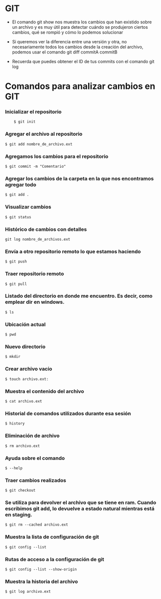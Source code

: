# GIT

- El comando git show nos muestra los cambios que han existido sobre un archivo y es muy útil para detectar cuándo se produjeron ciertos cambios, qué se rompió y cómo lo podemos solucionar

- Si queremos ver la diferencia entre una versión y otra, no necesariamente todos los cambios desde la creación del archivo, podemos usar el comando git diff commitA commitB

- Recuerda que puedes obtener el ID de tus commits con el comando git log

# Comandos para analizar cambios en GIT

### Inicializar el repositorio
```git
    $ git init
```

### Agregar el archivo al repositorio
```git
$ git add nombre_de_archivo.ext
```

### Agregamos los cambios para el repositorio
```git
$ git commit -m "Comentario"
```

### Agregar los cambios de la carpeta en la que nos encontramos agregar todo
```git
$ git add .
```

### Visualizar cambios
```git
$ git status
```

### Histórico de cambios con detalles
```git
git log nombre_de_archivos.ext
```

### Envía a otro repositorio remoto lo que estamos haciendo
```git
$ git push
```

### Traer repositorio remoto
```git
$ git pull
```

### Listado del directorio en donde me encuentro. Es decir, como emplear dir en windows.
```git
$ ls
```

### Ubicación actual
```git
$ pwd
```

### Nuevo directorio
```git
$ mkdir
```

### Crear archivo vacío
```git
$ touch archivo.ext: 
```

### Muestra el contenido del archivo
```git
$ cat archivo.ext
```

### Historial de comandos utilizados durante esa sesión
```git
$ history
```

### Eliminación de archivo
```git
$ rm archivo.ext
```

### Ayuda sobre el comando
```git
$ --help
```

### Traer cambios realizados
```git
$ git checkout
```

### Se utiliza para devolver el archivo que se tiene en ram. Cuando escribimos git add, lo devuelve a estado natural mientras está en staging.
```git
$ git rm --cached archivo.ext
```

### Muestra la lista de configuración de git
```git
$ git config --list
```

### Rutas de acceso a la configuración de git
```git
$ git config --list --show-origin
```

### Muestra la historia del archivo
```git
$ git log archivo.ext
```
